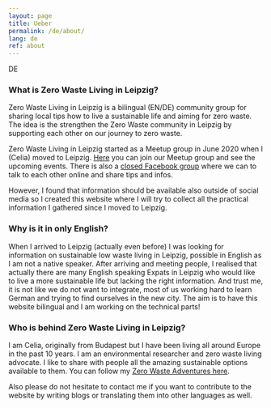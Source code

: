 ```yaml
---
layout: page
title: Ueber
permalink: /de/about/
lang: de
ref: about
---
```

DE
### What is Zero Waste Living in Leipzig?

Zero Waste Living in Leipzig is a bilingual (EN/DE) community group for sharing local tips how to live a sustainable life and aiming for zero waste.
The idea is the strengthen the Zero Waste community in Leipzig by supporting each other on our journey to zero waste.

Zero Waste Living in Leipzig started as a Meetup group in June 2020 when I (Celia) moved to Leipzig.
[Here](https://www.meetup.com/Zero-Waste-Leipzig/) you can join our Meetup group and see the upcoming events.
There is also a [closed Facebook group](https://www.facebook.com/groups/280043056684330) where we can to talk to each other online and share tips and infos.

However, I found that information should be available also outside of social media so I created this website where I will try to collect all the practical information I gathered since I moved to Leipzig.

### Why is it in only English?

When I arrived to Leipzig (actually even before) I was looking for information on sustainable low waste living in Leipzig, possible in English as I am not a native speaker.
After arriving and meeting people, I realised that actually there are many English speaking Expats in Leipzig who would like to live a more sustainable life but lacking the right information. And trust me, it is not like we do not want to integrate, most of us working hard to learn German and trying to find ourselves in the new city.
The aim is to have this website bilingual and I am working on the technical parts!


### Who is behind Zero Waste Living in Leipzig?

I am Celia, originally from Budapest but I have been living all around Europe in the past 10 years. I am an environmental researcher and zero waste living advocate. I like to share with people all the amazing sustainable options available to them. You can follow my [Zero Waste Adventures here](https://www.instagram.com/zerowaste.adventures/).


Also please do not hesitate to contact me if you want to contribute to the website by writing blogs or translating them into other languages as well.
